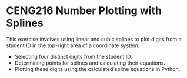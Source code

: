 # CENG216 Number Plotting with Splines  
This exercise involves using linear and cubic splines to plot digits from a student ID in the top-right area of a coordinate system.

* Selecting four distinct digits from the student ID.
* Determining points for splines and calculating their equations.
* Plotting these digits using the calculated spline equations in Python.
